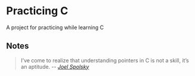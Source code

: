 # Practicing C

A project for practicing while learning C

## Notes

> I’ve come to realize that understanding pointers in C is not a skill, it’s an aptitude. -- _[Joel Spolsky](https://www.joelonsoftware.com/2006/10/25/the-guerrilla-guide-to-interviewing-version-30/)_
